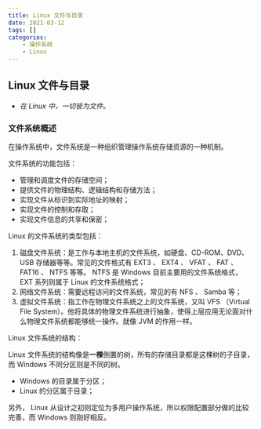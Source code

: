 ```yaml
---
title: Linux 文件与目录
date: 2021-03-12
tags: []
categories: 
    - 操作系统
    - Linux
---
```


## Linux 文件与目录

- *在 Linux 中，一切皆为文件。*

### 文件系统概述

在操作系统中，文件系统是一种组织管理操作系统存储资源的一种机制。

文件系统的功能包括：

- 管理和调度文件的存储空间；
- 提供文件的物理结构、逻辑结构和存储方法；
- 实现文件从标识到实际地址的映射；
- 实现文件的控制和存取；
- 实现文件信息的共享和保密；

Linux 的文件系统的类型包括：

1. 磁盘文件系统：是工作与本地主机的文件系统，如硬盘、CD-ROM、DVD、USB 存储器等等。常见的文件格式有 EXT3 、 EXT4 、 VFAT 、 FAT 、 FAT16 、 NTFS 等等。 NTFS 是 Windows 目前主要用的文件系统格式， EXT 系列则属于 Linux 的文件系统格式；
2. 网络文件系统：需要远程访问的文件系统，常见的有 NFS 、 Samba 等；
3. 虚拟文件系统：指工作在物理文件系统之上的文件系统，又叫 VFS （Virtual File System）。他将具体的物理文件系统进行抽象，使得上层应用无论面对什么物理文件系统都能够统一操作。就像 JVM 的作用一样。

Linux 文件系统的结构：

Linux 文件系统的结构像是**一棵**倒置的树，所有的存储目录都是这棵树的子目录，而 Windows 不同分区则是不同的树。

- Windows 的目录属于分区；
- Linux 的分区属于目录；

另外， Linux 从设计之初则定位为多用户操作系统，所以权限配置部分做的比较完善，而 Windows 则刚好相反。


